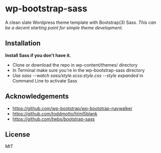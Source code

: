 # wp-bootstrap-sass
A clean slate Wordpress theme template with Bootstrap(3) Sass.
*This can be a decent starting point for simple theme development.*

## Installation
**Install Sass if you don't have it.**
* Clone or download the repo in wp-content/themes/ directory
* In Terminal make sure you're in the wp-bootstrap-sass directory
* Use *sass --watch sass/style.scss:style.css --style expanded* in Command Line to activate Sass

## Acknowledgements

* https://github.com/wp-bootstrap/wp-bootstrap-navwalker
* https://github.com/toddmotto/html5blank
* https://github.com/twbs/bootstrap-sass

## License

MIT
